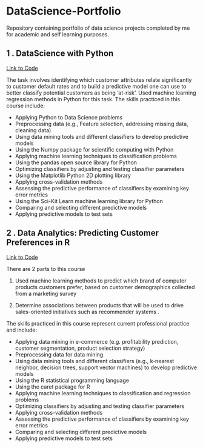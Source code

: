 # DataScience-Portfolio
Repository containing portfolio of data science projects completed by me for academic and self learning purposes.

## 1 . DataScience with Python 
[Link to Code](https://github.com/lavanyat15/DataScience-Code/tree/main/(C2)DataScience%20with%20Python%20)

The task involves identifying which customer attributes relate significantly to customer default rates and to build a predictive model one can use to better classify potential customers as being ‘at-risk’. Used machine learning regression methods in Python for this task. 
The skills practiced in this course include:

* Applying Python to Data Science problems
* Preprocessing data (e.g., Feature selection, addressing missing data, cleaning data)
* Using data mining tools and different classifiers to develop predictive models
* Using the Numpy package for scientific computing with Python
* Applying machine learning techniques to classification problems
* Using the pandas open source library for Python 
* Optimizing classifiers by adjusting and testing classifier parameters
* Using the Matplotlib Python 2D plotting library 
* Applying cross-validation methods
* Assessing the predictive performance of classifiers by examining key error metrics
* Using the Sci-Kit Learn machine learning library for Python
* Comparing and selecting different predictive models
* Applying predictive models to test sets

## 2 . Data Analytics: Predicting Customer Preferences in R 
[Link to Code](https://github.com/lavanyat15/DataScience-Code/tree/main/(C3)Predicting%20customer%20Pref%20in%20R)

There are 2 parts to this course 
1. Used machine learning methods to predict which brand of computer products customers prefer, based on customer demographics collected from a marketing survey 
 
2. Determine associations between products that will be used to drive sales-oriented initiatives such as recommender systems .

The skills practiced in this course represent current professional practice and include:

* Applying data mining in e-commerce (e.g. profitability prediction, customer segmentation, product selection strategy)
* Preprocessing data for data mining
* Using data mining tools and different classifiers (e.g., k-nearest neighbor, decision trees, support vector machines) to develop predictive models
* Using the R statistical programming language
* Using the caret package for R
* Applying machine learning techniques to classification and regression problems
* Optimizing classifiers by adjusting and testing classifier parameters
* Applying cross-validation methods
* Assessing the predictive performance of classifiers by examining key error metrics
* Comparing and selecting different predictive models
* Applying predictive models to test sets
